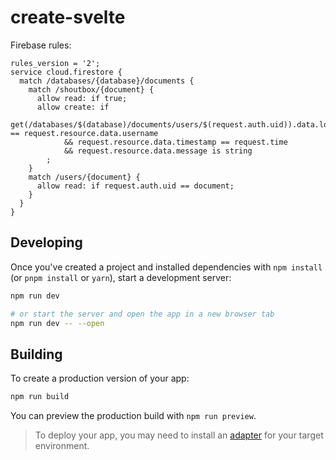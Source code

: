 # create-svelte

Firebase rules:

```
rules_version = '2';
service cloud.firestore {
  match /databases/{database}/documents {
    match /shoutbox/{document} {
      allow read: if true;
      allow create: if
      	get(/databases/$(database)/documents/users/$(request.auth.uid)).data.login == request.resource.data.username
   			&& request.resource.data.timestamp == request.time
   			&& request.resource.data.message is string
        ;
    }
    match /users/{document} {
      allow read: if request.auth.uid == document;
    }
  }
}
```

## Developing

Once you've created a project and installed dependencies with `npm install` (or `pnpm install` or `yarn`), start a development server:

```bash
npm run dev

# or start the server and open the app in a new browser tab
npm run dev -- --open
```

## Building

To create a production version of your app:

```bash
npm run build
```

You can preview the production build with `npm run preview`.

> To deploy your app, you may need to install an [adapter](https://kit.svelte.dev/docs/adapters) for your target environment.
